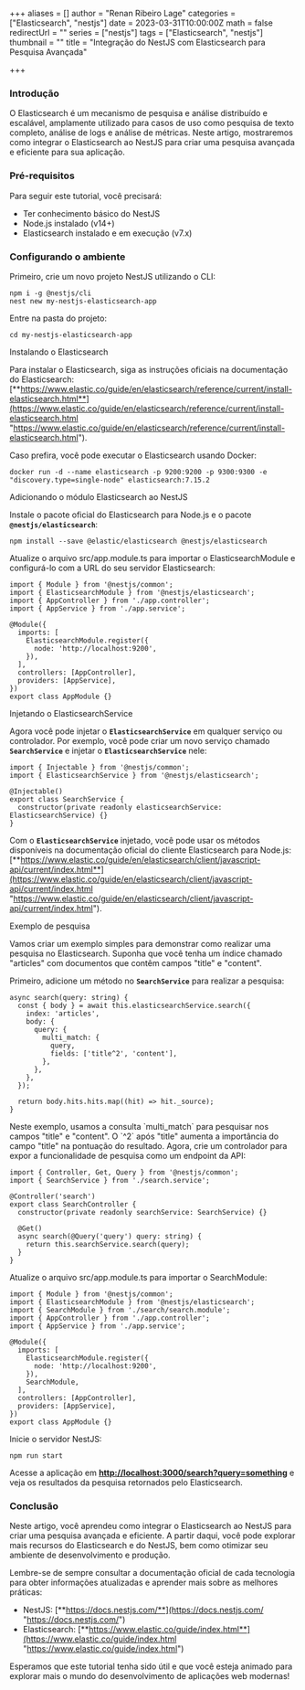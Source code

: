 +++
aliases = []
author = "Renan Ribeiro Lage"
categories = ["Elasticsearch", "nestjs"]
date = 2023-03-31T10:00:00Z
math = false
redirectUrl = ""
series = ["nestjs"]
tags = ["Elasticsearch", "nestjs"]
thumbnail = ""
title = "Integração do NestJS com Elasticsearch para Pesquisa Avançada"

+++
### Introdução

O Elasticsearch é um mecanismo de pesquisa e análise distribuído e escalável, amplamente utilizado para casos de uso como pesquisa de texto completo, análise de logs e análise de métricas. Neste artigo, mostraremos como integrar o Elasticsearch ao NestJS para criar uma pesquisa avançada e eficiente para sua aplicação.

### Pré-requisitos

Para seguir este tutorial, você precisará:

* Ter conhecimento básico do NestJS
* Node.js instalado (v14+)
* Elasticsearch instalado e em execução (v7.x)

### Configurando o ambiente

Primeiro, crie um novo projeto NestJS utilizando o CLI:

    npm i -g @nestjs/cli
    nest new my-nestjs-elasticsearch-app

Entre na pasta do projeto:

    cd my-nestjs-elasticsearch-app

Instalando o Elasticsearch

Para instalar o Elasticsearch, siga as instruções oficiais na documentação do Elasticsearch: [**https://www.elastic.co/guide/en/elasticsearch/reference/current/install-elasticsearch.html**](https://www.elastic.co/guide/en/elasticsearch/reference/current/install-elasticsearch.html "https://www.elastic.co/guide/en/elasticsearch/reference/current/install-elasticsearch.html").

Caso prefira, você pode executar o Elasticsearch usando Docker:

    docker run -d --name elasticsearch -p 9200:9200 -p 9300:9300 -e "discovery.type=single-node" elasticsearch:7.15.2

Adicionando o módulo Elasticsearch ao NestJS

Instale o pacote oficial do Elasticsearch para Node.js e o pacote **`@nestjs/elasticsearch`**:

    npm install --save @elastic/elasticsearch @nestjs/elasticsearch
    

Atualize o arquivo src/app.module.ts para importar o ElasticsearchModule e configurá-lo com a URL do seu servidor Elasticsearch:

    import { Module } from '@nestjs/common';
    import { ElasticsearchModule } from '@nestjs/elasticsearch';
    import { AppController } from './app.controller';
    import { AppService } from './app.service';
    
    @Module({
      imports: [
        ElasticsearchModule.register({
          node: 'http://localhost:9200',
        }),
      ],
      controllers: [AppController],
      providers: [AppService],
    })
    export class AppModule {}
    

Injetando o ElasticsearchService

Agora você pode injetar o **`ElasticsearchService`** em qualquer serviço ou controlador. Por exemplo, você pode criar um novo serviço chamado **`SearchService`** e injetar o **`ElasticsearchService`** nele:

    import { Injectable } from '@nestjs/common';
    import { ElasticsearchService } from '@nestjs/elasticsearch';
    
    @Injectable()
    export class SearchService {
      constructor(private readonly elasticsearchService: ElasticsearchService) {}
    }
    

Com o **`ElasticsearchService`** injetado, você pode usar os métodos disponíveis na documentação oficial do cliente Elasticsearch para Node.js: [**https://www.elastic.co/guide/en/elasticsearch/client/javascript-api/current/index.html**](https://www.elastic.co/guide/en/elasticsearch/client/javascript-api/current/index.html "https://www.elastic.co/guide/en/elasticsearch/client/javascript-api/current/index.html").

Exemplo de pesquisa

Vamos criar um exemplo simples para demonstrar como realizar uma pesquisa no Elasticsearch. Suponha que você tenha um índice chamado "articles" com documentos que contêm campos "title" e "content".

Primeiro, adicione um método no **`SearchService`** para realizar a pesquisa:

    async search(query: string) {
      const { body } = await this.elasticsearchService.search({
        index: 'articles',
        body: {
          query: {
            multi_match: {
              query,
              fields: ['title^2', 'content'],
            },
          },
        },
      });
    
      return body.hits.hits.map((hit) => hit._source);
    }

Neste exemplo, usamos a consulta \`multi_match\` para pesquisar nos campos "title" e "content". O \`^2\` após "title" aumenta a importância do campo "title" na pontuação do resultado. Agora, crie um controlador para expor a funcionalidade de pesquisa como um endpoint da API: 

    import { Controller, Get, Query } from '@nestjs/common';
    import { SearchService } from './search.service';
    
    @Controller('search')
    export class SearchController {
      constructor(private readonly searchService: SearchService) {}
    
      @Get()
      async search(@Query('query') query: string) {
        return this.searchService.search(query);
      }
    }

Atualize o arquivo src/app.module.ts para importar o SearchModule:

    import { Module } from '@nestjs/common';
    import { ElasticsearchModule } from '@nestjs/elasticsearch';
    import { SearchModule } from './search/search.module';
    import { AppController } from './app.controller';
    import { AppService } from './app.service';
    
    @Module({
      imports: [
        ElasticsearchModule.register({
          node: 'http://localhost:9200',
        }),
        SearchModule,
      ],
      controllers: [AppController],
      providers: [AppService],
    })
    export class AppModule {}
    

Inicie o servidor NestJS:

    npm run start

Acesse a aplicação em [**http://localhost:3000/search?query=something**](http://localhost:3000/search?query=something) e veja os resultados da pesquisa retornados pelo Elasticsearch.

### Conclusão

Neste artigo, você aprendeu como integrar o Elasticsearch ao NestJS para criar uma pesquisa avançada e eficiente. A partir daqui, você pode explorar mais recursos do Elasticsearch e do NestJS, bem como otimizar seu ambiente de desenvolvimento e produção.

Lembre-se de sempre consultar a documentação oficial de cada tecnologia para obter informações atualizadas e aprender mais sobre as melhores práticas:

* NestJS: [**https://docs.nestjs.com/**](https://docs.nestjs.com/ "https://docs.nestjs.com/")
* Elasticsearch: [**https://www.elastic.co/guide/index.html**](https://www.elastic.co/guide/index.html "https://www.elastic.co/guide/index.html")

Esperamos que este tutorial tenha sido útil e que você esteja animado para explorar mais o mundo do desenvolvimento de aplicações web modernas!